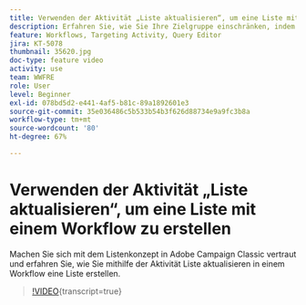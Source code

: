 ```yaml
---
title: Verwenden der Aktivität „Liste aktualisieren“, um eine Liste mit einem Workflow zu erstellen
description: Erfahren Sie, wie Sie Ihre Zielgruppe einschränken, indem Sie einen Standardausschluss auf einen Workflow anwenden. Außerdem erfahren Sie, wie Sie vordefinierte Filter erstellen und Probleme mit Workflows beheben.
feature: Workflows, Targeting Activity, Query Editor
jira: KT-5078
thumbnail: 35620.jpg
doc-type: feature video
activity: use
team: WWFRE
role: User
level: Beginner
exl-id: 078bd5d2-e441-4af5-b81c-89a1892601e3
source-git-commit: 35e036486c5b533b54b3f626d88734e9a9fc3b8a
workflow-type: tm+mt
source-wordcount: '80'
ht-degree: 67%

---
```


# Verwenden der Aktivität „Liste aktualisieren“, um eine Liste mit einem Workflow zu erstellen

Machen Sie sich mit dem Listenkonzept in Adobe Campaign Classic vertraut und erfahren Sie, wie Sie mithilfe der Aktivität Liste aktualisieren in einem Workflow eine Liste erstellen.

>[!VIDEO](https://video.tv.adobe.com/v/35620?quality=12&learn=on){transcript=true}

